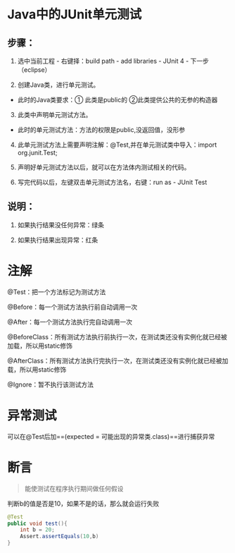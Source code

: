 # Java中的JUnit单元测试

## 步骤：

1. 选中当前工程 - 右键择：build path - add libraries - JUnit 4 - 下一步（eclipse）

2. 创建Java类，进行单元测试。

* 此时的Java类要求：① 此类是public的 ②此类提供公共的无参的构造器

3. 此类中声明单元测试方法。

* 此时的单元测试方法：方法的权限是public,没返回值，没形参

4. 此单元测试方法上需要声明注解：@Test,并在单元测试类中导入：import org.junit.Test;

5. 声明好单元测试方法以后，就可以在方法体内测试相关的代码。

6. 写完代码以后，左键双击单元测试方法名，右键：run as - JUnit Test

## 说明：

1. 如果执行结果没任何异常：绿条

2. 如果执行结果出现异常：红条

# 注解

@Test：把一个方法标记为测试方法

@Before：每一个测试方法执行前自动调用一次

@After：每一个测试方法执行完自动调用一次

@BeforeClass：所有测试方法执行前执行一次，在测试类还没有实例化就已经被加载，所以用static修饰

@AfterClass：所有测试方法执行完执行一次，在测试类还没有实例化就已经被加载，所以用static修饰

@Ignore：暂不执行该测试方法

# 异常测试

可以在@Test后加==(expected = 可能出现的异常类.class)==进行捕获异常

# 断言

> 能使测试在程序执行期间做任何假设

判断b的值是否是10，如果不是的话，那么就会运行失败

```java
@Test
public void test(){
    int b = 20;
    Assert.assertEquals(10,b)
}
```



 